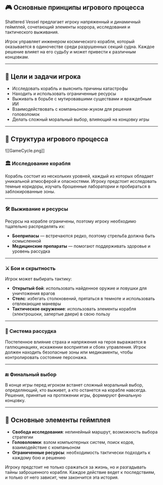 ## 🎮 Основные принципы игрового процесса

Shattered Vessel предлагает игроку напряженный и динамичный геймплей, сочетающий элементы хоррора, исследования и тактического выживания.

Игрок управляет инженером космического корабля, который оказывается в одиночестве среди разрушенных секций судна. Каждое решение влияет на его судьбу и может привести к различным концовкам.

----
## 🔹 Цели и задачи игрока

- Исследовать корабль и выяснить причины катастрофы
- Находить и использовать ограниченные ресурсы    
- Выживать в борьбе с мутировавшими существами и враждебным ИИ    
- Взаимодействовать с компаньоном-жуком для решения головоломок    
- Делать сложный моральный выбор, влияющий на концовку игры

---
## 🔹 Структура игрового процесса

![[GameCycle.png]]

### 🏛 Исследование корабля

Корабль состоит из нескольких уровней, каждый из которых обладает уникальной атмосферой и опасностями. Игроку предстоит исследовать темные коридоры, изучать брошенные лаборатории и пробираться в заблокированные зоны.

----
### 🛠 Выживание и ресурсы

Ресурсы на корабле ограничены, поэтому игроку необходимо тщательно распределять их:

- **Боеприпасы** — встречаются редко, поэтому стрельба должна быть осмысленной
- **Медицинские препараты** — помогают поддерживать здоровье и уровень рассудка

---
### ⚔ Бои и скрытность

Игрок может выбирать тактику:

- **Открытый бой**: использовать найденное оружие и ловушки для уничтожения врагов
- **Стелс**: избегать столкновений, прятаться в темноте и использовать отвлекающие маневры
- **Тактическое окружение**: использовать элементы корабля (электрошоки, запертые двери) в свою пользу    

---
### 🧠 Система рассудка

Постепенное влияние страха и напряжения на героя выражается в галлюцинациях, искажении восприятия и сбоях управления. Игрок должен находить безопасные зоны или медикаменты, чтобы контролировать состояние персонажа.

---
### 🔚 Финальный выбор

В конце игры перед игроком встанет сложный моральный выбор, определяющий, кто выживет, а кто останется на корабле навсегда. Решения, принятые на протяжении игры, формируют финальную концовку.

---
## 🔹 Основные элементы геймплея

- **Свобода исследования**: нелинейный маршрут, возможность выбора стратегии
- **Головоломки**: взлом компьютерных систем, поиск кодов, взаимодействие с компаньоном
- **Ограниченные ресурсы**: необходимость тактически подходить к каждому бою и решению

Игроку предстоит не только сражаться за жизнь, но и разгадывать тайны заброшенного корабля. Каждое действие ведет к последствиям, и только от него зависит, чем закончится эта история.